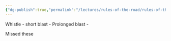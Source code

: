 ```yaml
---
{"dg-publish":true,"permalink":"/lectures/rules-of-the-road/rules-of-the-road-index/rule-32-definitions/","created":"2025-05-29T15:41:36.850-04:00","updated":"2025-05-30T11:17:41.888-04:00"}
---
```



Whistle - 
short blast - 
Prolonged blast - 

Missed these